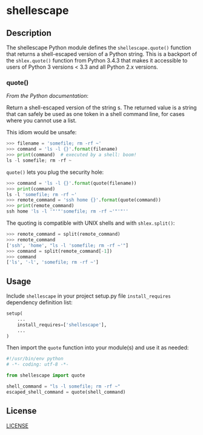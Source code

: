 # shellescape

## Description

The shellescape Python module defines the `shellescape.quote()` function that returns a shell-escaped version of a Python string.  This is a backport of the `shlex.quote()` function from Python 3.4.3 that makes it accessible to users of Python 3 versions < 3.3 and all Python 2.x versions.


### quote()

*From the Python documentation*:

Return a shell-escaped version of the string s. The returned value is a string that can safely be used as one token in a shell command line, for cases where you cannot use a list.

This idiom would be unsafe:

```python
>>> filename = 'somefile; rm -rf ~'
>>> command = 'ls -l {}'.format(filename)
>>> print(command)  # executed by a shell: boom!
ls -l somefile; rm -rf ~
```

`quote()` lets you plug the security hole:

```python
>>> command = 'ls -l {}'.format(quote(filename))
>>> print(command)
ls -l 'somefile; rm -rf ~'
>>> remote_command = 'ssh home {}'.format(quote(command))
>>> print(remote_command)
ssh home 'ls -l '"'"'somefile; rm -rf ~'"'"''
```

The quoting is compatible with UNIX shells and with `shlex.split()`:

```python
>>> remote_command = split(remote_command)
>>> remote_command
['ssh', 'home', "ls -l 'somefile; rm -rf ~'"]
>>> command = split(remote_command[-1])
>>> command
['ls', '-l', 'somefile; rm -rf ~']
```


## Usage

Include `shellescape` in your project setup.py file `install_requires` dependency definition list:

```python
setup(
    ...
    install_requires=['shellescape'],
    ...
)
```

Then import the `quote` function into your module(s) and use it as needed:

```python
#!/usr/bin/env python
# -*- coding: utf-8 -*-

from shellescape import quote

shell_command = "ls -l somefile; rm -rf ~"
escaped_shell_command = quote(shell_command)
```

## License

[LICENSE](https://github.com/chrissimpkins/shellescape/blob/master/docs/LICENSE)


